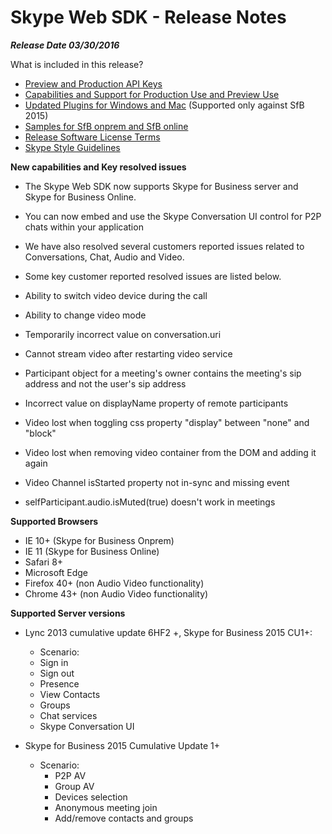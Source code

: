 # Skype Web SDK - Release Notes 

_**Release Date 03/30/2016**_

What is included in this release?

- [Preview and Production API Keys](APIProductKeys.md)
- [Capabilities and Support for Production Use and Preview Use](APIProductKeys.md)
- [Updated Plugins for Windows and Mac](GettingStarted.md)  (Supported only against SfB 2015)
- [Samples for SfB onprem and SfB online](https://github.com/OfficeDev/skype-web-sdk-samples)
- [Release Software License Terms](TermsOfService.md)
- [Skype Style Guidelines](https://github.com/OfficeDev/skype-web-sdk-samples/blob/master/SkypeWebSDK-StyleGuidelines.pdf)

**New capabilities and Key resolved issues**

- The Skype Web SDK now supports Skype for Business server and Skype for Business Online. 
- You can now embed and use the Skype Conversation UI control for P2P chats within your application
- We have also resolved several customers reported issues related to Conversations, Chat, Audio and Video.
- Some key customer reported resolved issues are listed below.

 - Ability to switch video device during the call
 - Ability to change video mode 
 - Temporarily incorrect value on conversation.uri
 - Cannot stream video after restarting video service
 - Participant object for a meeting's owner contains the meeting's sip address and not the user's sip address
 - Incorrect value on displayName property of remote participants
 - Video lost when toggling css property "display" between "none" and "block"
 - Video lost when removing video container from the DOM and adding it again
 - Video Channel isStarted property not in-sync and missing event
 - selfParticipant.audio.isMuted(true) doesn't work in meetings

**Supported Browsers**

- IE 10+ (Skype for Business Onprem)
- IE 11 (Skype for Business Online)
- Safari 8+
- Microsoft Edge
- Firefox 40+ (non Audio Video functionality)
- Chrome 43+ (non Audio Video functionality)

**Supported Server versions**

- Lync 2013 cumulative update 6HF2 +, Skype for Business 2015 CU1+:
 
   - Scenario:
    - Sign in
    - Sign out
    - Presence
    - View Contacts
    - Groups
    - Chat services
    - Skype Conversation UI
    

- Skype for Business 2015 Cumulative Update 1+

    - Scenario: 
      - P2P AV
      - Group AV
      - Devices selection
      - Anonymous meeting join
      - Add/remove contacts and groups

